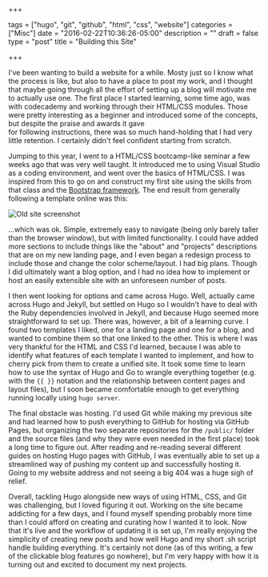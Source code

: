 +++

tags = ["hugo", "git", "github", "html", "css", "website"]
categories = ["Misc"]
date = "2016-02-22T10:36:26-05:00"
description = ""
draft = false
type = "post"
title = "Building this Site"

+++

I've been wanting to build a website for a while. Mosty just so I know what the process is like, but also to have a place
to post my work, and I thought that maybe going through all the effort of setting up a blog will motivate me to actually
use one. The first place I started learning, some time ago, was with codecademy and working through their HTML/CSS modules. 
Those were pretty interesting as a beginner and introduced some of the concepts, but despite the praise and awards it gave  
for following instructions, there was so much hand-holding that I had very little retention. I certainly didn't feel confident 
starting from scratch.

Jumping to this year, I went to a HTML/CSS bootcamp-like seminar a few weeks ago that was very well taught. It introduced me
to using Visual Studio as a coding environment, and went over the basics of HTML/CSS. I was inspired from this to go on
and construct my first site using the skills from that class and the [Bootstrap framework](http://getbootstrap.com/). 
The end result from generally following a template online was this:

![Old site screenshot](/img/old_site.jpg)

...which was ok. Simple, extremely easy to navigate (being only barely taller than the browser window), but with limited
functionality. I could have added more sections to include things like the "about" and "projects" descriptions that are
on my new landing page, and I even began a redesign process to include those and change the color scheme/layout. I had 
big plans. Though I did ultimately want a blog option, and I had no idea how to implement or host an easily extensible 
site with an unforeseen number of posts. 

I then went looking for options and came across Hugo. Well, actually came across Hugo and Jekyll, but settled on Hugo so I
wouldn't have to deal with the Ruby dependencies involved in Jekyll, and because Hugo seemed more straightforward to set up.
There was, however, a bit of a learning curve. I found two templates I liked, one for a landing page and one for a blog, 
and wanted to combine them so that one linked to the other. This is where I was very thankful for the HTML and CSS I'd 
learned, because I was able to identify what features of each template I wanted to implement, and how to cherry pick from
them to create a unified site. It took some time to learn how to use the syntax of Hugo and Go to wrangle everything together
(e.g. with the `{{ }}` notation and the relationship between content pages and layout files), but I soon became comfortable
enough to get everything running locally using `hugo server`. 

The final obstacle was hosting. I'd used Git while making my previous site and had learned how to push everything to GitHub
for hosting via GitHub Pages, but organizing the two separate repositories for the `/public/` folder and the source files
(and why they were even needed in the first place) took a long time to figure out. After reading and re-reading several 
different guides on hosting Hugo pages with GitHub, I was eventually able to set up a streamlined way of pushing my content
up and successfully hosting it. Going to my website address and not seeing a big 404 was a huge sigh of relief. 

Overall, tackling Hugo alongside new ways of using HTML, CSS, and Git was challenging, but I loved figuring it out. Working
on the site became addicting for a few days, and I found myself spending probably more time than I could afford on creating
and curating how I wanted it to look. Now that it's live and the workflow of updating it is set up, I'm really enjoying 
the simplicity of creating new posts and how well Hugo and my short .sh script handle building everything. It's certainly
not done (as of this writing, a few of the clickable blog features go nowhere), but I'm very happy with how it is turning out
and excited to document my next projects. 



